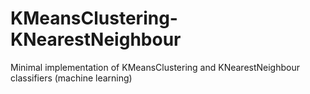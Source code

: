 # KMeansClustering-KNearestNeighbour
Minimal implementation of KMeansClustering and KNearestNeighbour classifiers (machine learning)
